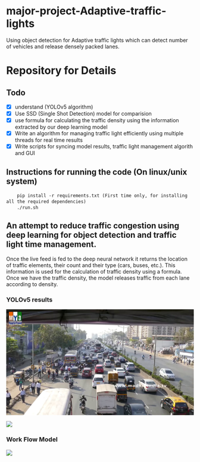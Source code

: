 # major-project-Adaptive-traffic-lights
Using object detection for Adaptive traffic lights which can detect number of vehicles and release densely packed lanes.

# Repository for Details

## Todo

- [x] understand (YOLOv5 algorithm)
- [X] Use SSD (Single Shot Detection) model for comparision
- [x] use formula for calculating the traffic density using the information extracted by our deep learning model
- [x] Write an algorithm for managing traffic light efficiently using multiple threads for real time results
- [x] Write scripts for syncing model results, traffic light management algorith and GUI 

## Instructions for running the code (On linux/unix system)

```
	pip install -r requirements.txt (First time only, for installing all the required dependencies)
	./run.sh
```


## An attempt to reduce traffic congestion using deep learning for object detection and traffic light time management.

Once the live feed is fed to the deep neural network it returns the location of traffic elements, their count and their type (cars, buses, etc.). This information is used for the calculation of traffic density using a formula. Once we have the traffic density, the model releases traffic from each lane according to density.



### YOLOv5 results

<img
	src=./east.jpg
	align="center"
/>

<img
	src=./east_bbox.png
	align="center"
/>

### Work Flow Model

<img
	src=./model.JPG
	align="center"
/>

